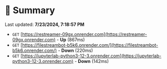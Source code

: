 # 📖 Summary
Last updated: **7/23/2024, 7:18:57 PM**

- `GET` [https://restreamer-09gx.onrender.com](https://restreamer-09gx.onrender.com) - **Up** (867ms)
- `GET` [https://filestreambot-b5k6.onrender.com/](https://filestreambot-b5k6.onrender.com/) - **Down** (220ms)
- `GET` [https://jupyterlab-python3-12-3.onrender.com](https://jupyterlab-python3-12-3.onrender.com) - **Down** (142ms)
